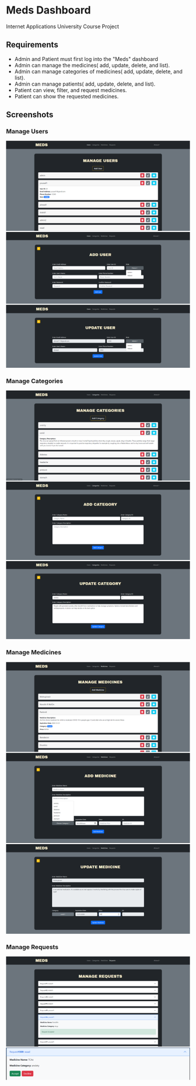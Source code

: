 # Meds Dashboard

Internet Applications University Course Project

## Requirements

* Admin and Patient must first log into the "Meds" dashboard
* Admin can manage the medicines( add, update, delete, and list).
* Admin can manage categories of medicines( add, update, delete, and list).
* Admin can manage patients( add, update, delete, and list).
* Patient can view, filter, and request medicines.
* Patient can show the requested medicines.

## Screenshots

### Manage Users

![Manage Users](./screenshots/manage-users.png?raw=true)
![Add User](./screenshots/add-user.png?raw=true)
![Update User](./screenshots/update-user.png?raw=true)

### Manage Categories

![Manage Categories](./screenshots/manage-categories.png?raw=true)
![Add Category](./screenshots/add-category.png?raw=true)
![Update Category](./screenshots/update-category.png?raw=true)

### Manage Medicines

![Manage Medicines](./screenshots/manage-medicines.png?raw=true)
![Add Medicine](./screenshots/add-medicine.png?raw=true)
![Update Medicine](./screenshots/update-medicine.png?raw=true)

### Manage Requests

![Manage Requests](./screenshots/manage-requests.png?raw=true)
![Not Answered Request](./screenshots/not-answered-request.png?raw=true)